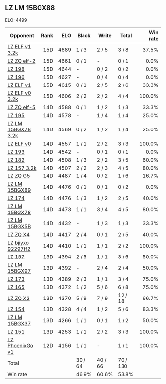 ## LZ LM 15BGX88 ##

ELO: 4499

Opponent | Rank | ELO | Black | Write | Total | Win rate
---------|-----:|----:|-------|-------|-------|-------:
[LZ ELF v1 3.2k](LZ%20ELF%20v1%203.2k.md) | 15D | 4689 | 1 / 3 | 2 / 5 | 3 / 8 | 37.5%
[LZ ZQ elf-2](LZ%20ZQ%20elf-2.md) | 15D | 4661 | 0 / 1 | - | 0 / 1 | 0.0%
[LZ 198](LZ%20198.md) | 15D | 4644 | - | 0 / 2 | 0 / 2 | 0.0%
[LZ 196](LZ%20196.md) | 15D | 4627 | - | 0 / 4 | 0 / 4 | 0.0%
[LZ ELF v1](LZ%20ELF%20v1.md) | 15D | 4615 | 0 / 1 | 2 / 5 | 2 / 6 | 33.3%
[LZ ELF v0 3.2k](LZ%20ELF%20v0%203.2k.md) | 15D | 4606 | 2 / 2 | 2 / 2 | 4 / 4 | 100.0%
[LZ ZQ elf-5](LZ%20ZQ%20elf-5.md) | 14D | 4588 | 0 / 1 | 1 / 2 | 1 / 3 | 33.3%
[LZ 195](LZ%20195.md) | 14D | 4578 | - | 1 / 4 | 1 / 4 | 25.0%
[LZ LM 15BGX78 3.2k](LZ%20LM%2015BGX78%203.2k.md) | 14D | 4569 | 0 / 2 | 1 / 2 | 1 / 4 | 25.0%
[LZ ELF v0](LZ%20ELF%20v0.md) | 14D | 4557 | 1 / 1 | 2 / 2 | 3 / 3 | 100.0%
[LZ 193](LZ%20193.md) | 14D | 4542 | - | 0 / 1 | 0 / 1 | 0.0%
[LZ 182](LZ%20182.md) | 14D | 4508 | 1 / 3 | 2 / 2 | 3 / 5 | 60.0%
[LZ 157 3.2k](LZ%20157%203.2k.md) | 14D | 4507 | 2 / 2 | 2 / 3 | 4 / 5 | 80.0%
[LZ ZQ G5](LZ%20ZQ%20G5.md) | 14D | 4487 | 1 / 4 | 0 / 2 | 1 / 6 | 16.7%
[LZ LM 15BGX89](LZ%20LM%2015BGX89.md) | 14D | 4476 | 0 / 1 | 0 / 1 | 0 / 2 | 0.0%
[LZ 174](LZ%20174.md) | 14D | 4476 | 1 / 3 | 1 / 2 | 2 / 5 | 40.0%
[LZ LM 15BGX78](LZ%20LM%2015BGX78.md) | 14D | 4473 | 1 / 1 | 3 / 4 | 4 / 5 | 80.0%
[LZ LM 15BGX5B](LZ%20LM%2015BGX5B.md) | 14D | 4432 | - | 1 / 3 | 1 / 3 | 33.3%
[LZ ZQ X4](LZ%20ZQ%20X4.md) | 14D | 4417 | 2 / 4 | 0 / 1 | 2 / 5 | 40.0%
[LZ bjiyxo 92297ff2](LZ%20bjiyxo%2092297ff2.md) | 14D | 4410 | 1 / 1 | 1 / 1 | 2 / 2 | 100.0%
[LZ 157](LZ%20157.md) | 13D | 4394 | 2 / 5 | 1 / 1 | 3 / 6 | 50.0%
[LZ LM 15BGX97](LZ%20LM%2015BGX97.md) | 13D | 4392 | - | 2 / 4 | 2 / 4 | 50.0%
[LZ 173](LZ%20173.md) | 13D | 4389 | 2 / 3 | 1 / 1 | 3 / 4 | 75.0%
[LZ 165](LZ%20165.md) | 13D | 4372 | 1 / 2 | 5 / 6 | 6 / 8 | 75.0%
[LZ ZQ X2](LZ%20ZQ%20X2.md) | 13D | 4370 | 5 / 9 | 7 / 9 | 12 / 18 | 66.7%
[LZ 154](LZ%20154.md) | 13D | 4328 | 4 / 4 | 1 / 2 | 5 / 6 | 83.3%
[LZ LM 15BGX37](LZ%20LM%2015BGX37.md) | 13D | 4266 | 1 / 1 | 0 / 1 | 1 / 2 | 50.0%
[LZ 151](LZ%20151.md) | 13D | 4253 | 1 / 1 | 2 / 2 | 3 / 3 | 100.0%
[LZ PhoenixGo v1](LZ%20PhoenixGo%20v1.md) | 12D | 4156 | 1 / 1 | - | 1 / 1 | 100.0%
Total | | | 30 / 64 | 40 / 66 | 70 / 130 | 
Win rate| | | 46.9% | 60.6% | 53.8% | 

